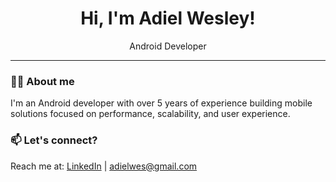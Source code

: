 <h1 align="center">Hi, I'm Adiel Wesley!</h1>

<p align="center">
  Android Developer
</p>

---

### 👨‍💻 About me

I'm an Android developer with over 5 years of experience building mobile solutions focused on performance, scalability, and user experience.

### 📫 Let's connect?

Reach me at: [LinkedIn](https://www.linkedin.com/in/adielwesley) | adielwes@gmail.com
